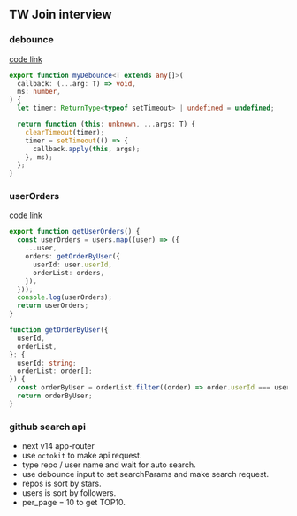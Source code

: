 ## TW Join interview

### debounce

[code link](./utils/debounce.ts)

```ts
export function myDebounce<T extends any[]>(
  callback: (...arg: T) => void,
  ms: number,
) {
  let timer: ReturnType<typeof setTimeout> | undefined = undefined;

  return function (this: unknown, ...args: T) {
    clearTimeout(timer);
    timer = setTimeout(() => {
      callback.apply(this, args);
    }, ms);
  };
}
```

### userOrders

[code link](./utils/order.ts)

```ts
export function getUserOrders() {
  const userOrders = users.map((user) => ({
    ...user,
    orders: getOrderByUser({
      userId: user.userId,
      orderList: orders,
    }),
  }));
  console.log(userOrders);
  return userOrders;
}

function getOrderByUser({
  userId,
  orderList,
}: {
  userId: string;
  orderList: order[];
}) {
  const orderByUser = orderList.filter((order) => order.userId === userId);
  return orderByUser;
}
```

### github search api

- next v14 app-router
- use `octokit` to make api request.
- type repo / user name and wait for auto search.
- use debounce input to set searchParams and make search request.
- repos is sort by stars.
- users is sort by followers.
- per_page = 10 to get TOP10.
